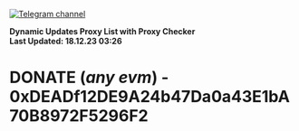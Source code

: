 [![Telegram channel](https://img.shields.io/endpoint?url=https://runkit.io/damiankrawczyk/telegram-badge/branches/master?url=https://t.me/n4z4v0d)](https://t.me/n4z4v0d) 

**Dynamic Updates Proxy List with Proxy Checker**  
**Last Updated: 18.12.23 03:26**

# DONATE (_any evm_) - 0xDEADf12DE9A24b47Da0a43E1bA70B8972F5296F2
